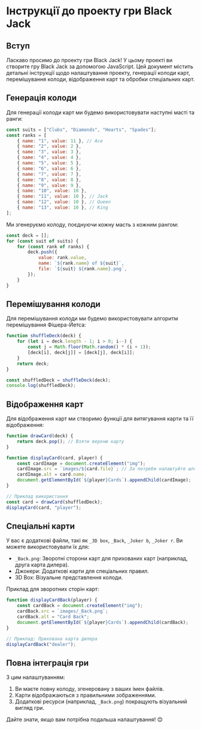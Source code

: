 # Інструкції до проекту гри Black Jack

## Вступ

Ласкаво просимо до проекту гри Black Jack! У цьому проекті ви створите гру Black Jack за допомогою JavaScript. Цей документ містить детальні інструкції щодо налаштування проекту, генерації колоди карт, перемішування колоди, відображення карт та обробки спеціальних карт.

## Генерація колоди

Для генерації колоди карт ми будемо використовувати наступні масті та ранги:

```javascript
const suits = ["Clubs", "Diamonds", "Hearts", "Spades"];
const ranks = [
    { name: "1", value: 11 }, // Ace
    { name: "2", value: 2 },
    { name: "3", value: 3 },
    { name: "4", value: 4 },
    { name: "5", value: 5 },
    { name: "6", value: 6 },
    { name: "7", value: 7 },
    { name: "8", value: 8 },
    { name: "9", value: 9 },
    { name: "10", value: 10 },
    { name: "11", value: 10 }, // Jack
    { name: "12", value: 10 }, // Queen
    { name: "13", value: 10 }, // King
];
```

Ми згенеруємо колоду, поєднуючи кожну масть з кожним рангом:

```javascript
const deck = [];
for (const suit of suits) {
    for (const rank of ranks) {
        deck.push({
            value: rank.value,
            name: `${rank.name} of ${suit}`,
            file: `${suit} ${rank.name}.png`,
        });
    }
}
```

## Перемішування колоди

Для перемішування колоди ми будемо використовувати алгоритм перемішування Фішера-Йетса:

```javascript
function shuffleDeck(deck) {
    for (let i = deck.length - 1; i > 0; i--) {
        const j = Math.floor(Math.random() * (i + 1));
        [deck[i], deck[j]] = [deck[j], deck[i]];
    }
    return deck;
}

const shuffledDeck = shuffleDeck(deck);
console.log(shuffledDeck);
```

## Відображення карт

Для відображення карт ми створимо функції для витягування карти та її відображення:

```javascript
function drawCard(deck) {
    return deck.pop(); // Взяти верхню карту
}

function displayCard(card, player) {
    const cardImage = document.createElement("img");
    cardImage.src = `images/${card.file}`; // За потреби налаштуйте шлях
    cardImage.alt = card.name;
    document.getElementById(`${player}Cards`).appendChild(cardImage);
}

// Приклад використання
const card = drawCard(shuffledDeck);
displayCard(card, "player");
```

## Спеціальні карти

У вас є додаткові файли, такі як `_3D box`, `_Back`, `_Joker b`, `_Joker r`. Ви можете використовувати їх для:

- `_Back.png`: Зворотні сторони карт для прихованих карт (наприклад, друга карта дилера).
- Джокери: Додаткові карти для спеціальних правил.
- 3D Box: Візуальне представлення колоди.

Приклад для зворотних сторін карт:

```javascript
function displayCardBack(player) {
    const cardBack = document.createElement("img");
    cardBack.src = `images/_Back.png`;
    cardBack.alt = "Card Back";
    document.getElementById(`${player}Cards`).appendChild(cardBack);
}

// Приклад: Прихована карта дилера
displayCardBack("dealer");
```

## Повна інтеграція гри

З цим налаштуванням:

1. Ви маєте повну колоду, згенеровану з ваших імен файлів.
2. Карти відображаються з правильними зображеннями.
3. Додаткові ресурси (наприклад, `_Back.png`) покращують візуальний вигляд гри.

Дайте знати, якщо вам потрібна подальша налаштування! 😊
